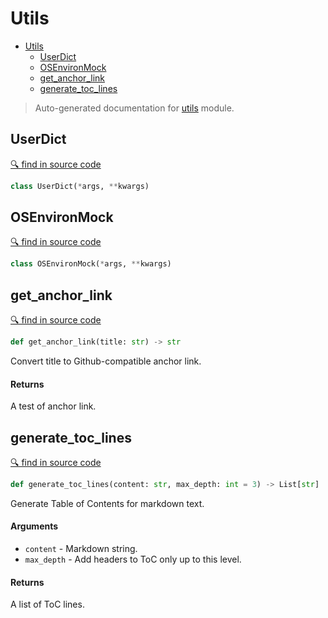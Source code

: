 # Utils

- [Utils](#utils)
  - [UserDict](#userdict)
  - [OSEnvironMock](#osenvironmock)
  - [get_anchor_link](#get_anchor_link)
  - [generate_toc_lines](#generate_toc_lines)

> Auto-generated documentation for [utils](../utils.py) module.

## UserDict

[🔍 find in source code](../utils.py#L995)

```python
class UserDict(*args, **kwargs)
```
## OSEnvironMock

[🔍 find in source code](../utils.py#L10)

```python
class OSEnvironMock(*args, **kwargs)
```
## get_anchor_link

[🔍 find in source code](../utils.py#L15)

```python
def get_anchor_link(title: str) -> str
```
Convert title to Github-compatible anchor link.

#### Returns

A test of anchor link.

## generate_toc_lines

[🔍 find in source code](../utils.py#L27)

```python
def generate_toc_lines(content: str, max_depth: int = 3) -> List[str]
```
Generate Table of Contents for markdown text.

#### Arguments

- `content` - Markdown string.
- `max_depth` - Add headers to ToC only up to this level.

#### Returns

A list of ToC lines.

